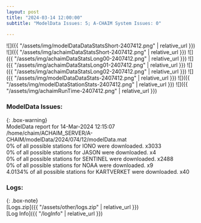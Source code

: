 ```yaml
---
layout: post
title: "2024-03-14 12:00:00"
subtitle: "ModelData Issues: 5; A-CHAIM System Issues: 0"

---
```


![]({{ "/assets/img/modelDataDataStatsShort-2407412.png" | relative_url }})
![]({{ "/assets/img/achaimDataStatsShort-2407412.png" | relative_url }})
![]({{ "/assets/img/achaimDataStatsLong00-2407412.png" | relative_url }})
![]({{ "/assets/img/achaimDataStatsLong01-2407412.png" | relative_url }})
![]({{ "/assets/img/achaimDataStatsLong02-2407412.png" | relative_url }})
![]({{ "/assets/img/modelDataDataStats-2407412.png" | relative_url }})
![]({{ "/assets/img/modelDataStationStats-2407412.png" | relative_url }})
![]({{ "/assets/img/achaimRunTime-2407412.png" | relative_url }})


### ModelData Issues:  
  
{: .box-warning}  
 ModelData report for 14-Mar-2024 12:15:07   
 /home/chaim/ACHAIM_SERVER/A-CHAIM/modelData/2024/074/12/modelData.mat   
 0% of all possible stations for IONO were downloaded. x3033   
 0% of all possible stations for JASON were downloaded. x4   
 0% of all possible stations for SENTINEL were downloaded. x2488   
 0% of all possible stations for NOAA were downloaded. x9   
 4.0134% of all possible stations for KARTVERKET were downloaded. x40   
  


### Logs:  
  
{: .box-note}  
[Logs.zip]({{ "/assets/other/logs.zip" | relative_url }})  
[Log Info]({{ "/logInfo" | relative_url }})  
